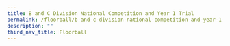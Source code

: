 ```yaml
---
title: B and C Division National Competition and Year 1 Trial
permalink: /floorball/b-and-c-division-national-competition-and-year-1-trial/
description: ""
third_nav_title: Floorball
---
```

